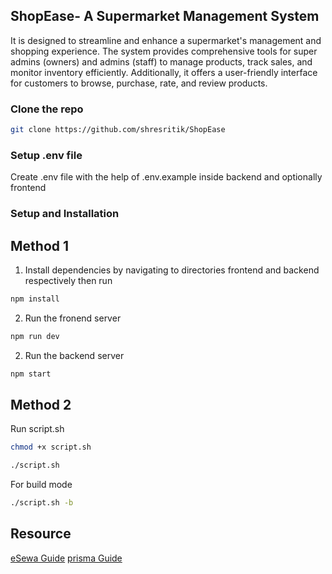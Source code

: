 ## ShopEase- A Supermarket Management System

It is designed to streamline and enhance a supermarket's management and shopping experience. The system provides comprehensive tools for super admins (owners) and admins (staff) to manage products, track sales, and monitor inventory efficiently. Additionally, it offers a user-friendly interface for customers to browse, purchase, rate, and review products.

### Clone the repo

```bash
git clone https://github.com/shresritik/ShopEase
```

### Setup .env file

Create .env file with the help of .env.example inside backend and optionally frontend

### Setup and Installation

## Method 1

1. Install dependencies by navigating to directories frontend and backend respectively then run

```bash
npm install
```

2. Run the fronend server

```bash
npm run dev
```

2. Run the backend server

```bash
npm start
```

## Method 2

Run script.sh

```bash
chmod +x script.sh
```

```bash
./script.sh
```

For build mode

```bash
./script.sh -b
```

## Resource

[eSewa Guide](https://developer.esewa.com.np/pages/Epay#transactionflow)
[prisma Guide](https://www.prisma.io/docs/orm/overview/databases/postgresql)
